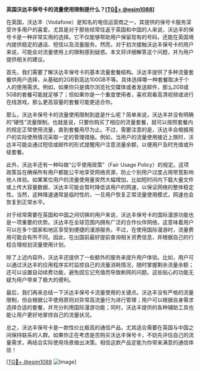 **英国沃达丰保号卡的流量使用限制是什么？[[TG💪+ @esim1088](https://t.me/s/esim1088)]**

在英国，沃达丰（Vodafone）是知名的电信运营商之一，其提供的保号卡服务深受许多用户的喜爱。尤其是对于那些经常往返于英国和中国的人来说，沃达丰的保号卡是一种非常实用的选择。它不仅能够帮助用户保留现有的号码，还能在英国境内提供稳定的通话、短信以及流量服务。然而，对于初次接触沃达丰保号卡的用户来说，可能会对流量使用上的限制感到疑惑。本文将详细解答这个问题，并为用户提供相关的建议。

首先，我们需要了解沃达丰保号卡的基本流量套餐结构。沃达丰提供了多种流量套餐供用户选择，从基础的2GB到高达100GB不等。具体选择哪一种套餐取决于个人的使用需求。例如，如果你只是偶尔浏览社交媒体或者发送邮件，那么2GB或5GB的套餐可能就足够了；但如果你是一个重度使用者，喜欢观看高清视频或进行在线游戏，那么更高容量的套餐可能更适合你。

那么，沃达丰保号卡的流量使用限制到底是什么呢？简单来说，沃达丰并没有明确的“硬性”流量限制。也就是说，只要你购买了相应的流量套餐，就可以按照套餐内的规定正常使用流量，直到套餐用尽为止。不过，需要注意的是，沃达丰会根据用户的实际使用情况采取一定的管理措施。例如，当用户的流量使用接近上限时，沃达丰可能会通过短信或邮件的形式提醒用户注意流量余额，以便用户及时充值或升级套餐。

此外，沃达丰还有一种叫做“公平使用政策”（Fair Usage Policy）的规定。这项政策旨在确保所有用户都能公平地享受网络资源，防止个别用户过度占用带宽影响他人体验。如果某位用户的流量使用量突然大幅增加，比如短时间内下载大量文件或上传大容量数据，沃达丰可能会暂时降低该用户的网速，以保证网络的整体稳定性。当然，这种降速通常是临时性的，一旦用户恢复正常流量使用模式，网速也会恢复到正常水平。

对于经常需要在英国和中国之间切换的用户来说，沃达丰保号卡的国际漫游功能也是一项重要的优势。沃达丰在全球范围内拥有广泛的合作伙伴网络，这意味着用户可以在多个国家和地区享受到便捷的漫游服务。不过，在使用国际漫游时，流量费用可能会有所不同。因此，在出国前最好提前查询相关资费信息，并根据自己的行程合理规划流量使用计划。

除了上述内容外，沃达丰还提供了一些额外的服务来提升用户体验。比如，用户可以通过沃达丰的应用程序实时监控自己的流量消耗情况，随时掌握剩余流量余额；还可以设置自动续费功能，避免因忘记充值而导致断网的问题。这些贴心的功能无疑为用户带来了极大的便利。

最后，我们再来总结一下沃达丰保号卡流量使用的关键点。沃达丰没有严格的流量限制，但会根据公平使用原则对异常高流量行为进行管理；用户可以根据自身需求选择合适的套餐，并充分利用国际漫游功能；同时，沃达丰提供的各种辅助工具也能让用户更好地掌控自己的流量状况。

总之，沃达丰保号卡是一款性价比极高的通信产品，尤其适合需要在英国与中国之间保持联系的人群。如果你正在考虑是否购买沃达丰保号卡，不妨先评估自己的流量需求，再结合实际使用场景做出决策。相信这款产品定能为你带来满意的通信体验！

[[TG💪+ @esim1088](https://t.me/s/esim1088) ![Image](https://i.postimg.cc/4NQfJmqS/Snipaste-2025-05-13-00-14-12.png)]